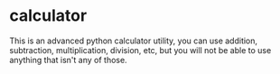 # calculator
This is an advanced python calculator utility, you can use addition, subtraction, multiplication, division, etc, but you will not be able to use anything that isn't any of those.
